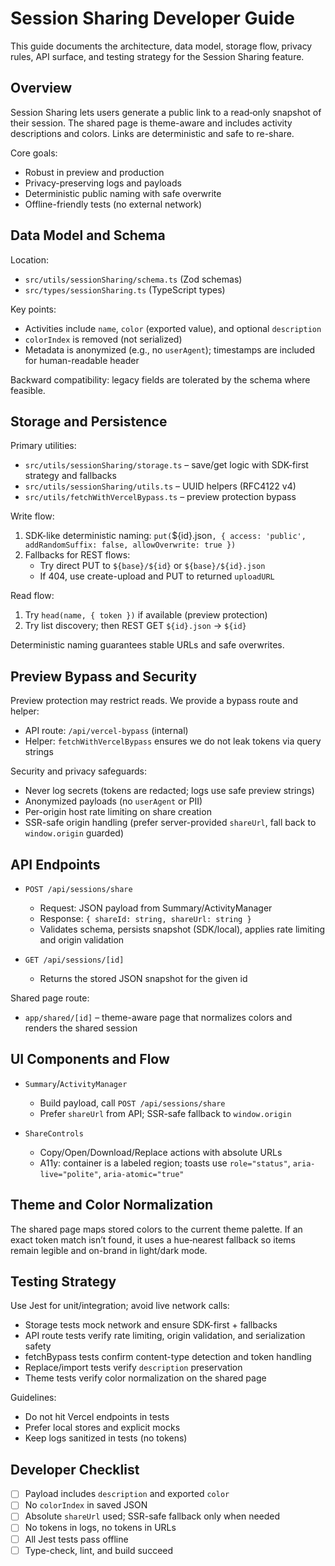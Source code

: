 # Session Sharing Developer Guide

This guide documents the architecture, data model, storage flow, privacy rules, API surface, and testing strategy for the Session Sharing feature.

## Overview

Session Sharing lets users generate a public link to a read‑only snapshot of their session. The shared page is theme-aware and includes activity descriptions and colors. Links are deterministic and safe to re-share.

Core goals:
- Robust in preview and production
- Privacy-preserving logs and payloads
- Deterministic public naming with safe overwrite
- Offline-friendly tests (no external network)

## Data Model and Schema

Location:
- `src/utils/sessionSharing/schema.ts` (Zod schemas)
- `src/types/sessionSharing.ts` (TypeScript types)

Key points:
- Activities include `name`, `color` (exported value), and optional `description`
- `colorIndex` is removed (not serialized)
- Metadata is anonymized (e.g., no `userAgent`); timestamps are included for human-readable header

Backward compatibility: legacy fields are tolerated by the schema where feasible.

## Storage and Persistence

Primary utilities:
- `src/utils/sessionSharing/storage.ts` – save/get logic with SDK-first strategy and fallbacks
- `src/utils/sessionSharing/utils.ts` – UUID helpers (RFC4122 v4)
- `src/utils/fetchWithVercelBypass.ts` – preview protection bypass

Write flow:
1. SDK-like deterministic naming: `put(`${id}.json`, { access: 'public', addRandomSuffix: false, allowOverwrite: true })`
2. Fallbacks for REST flows:
   - Try direct PUT to `${base}/${id}` or `${base}/${id}.json`
   - If 404, use create-upload and PUT to returned `uploadURL`

Read flow:
1. Try `head(name, { token })` if available (preview protection)
2. Try list discovery; then REST GET `${id}.json` → `${id}`

Deterministic naming guarantees stable URLs and safe overwrites.

## Preview Bypass and Security

Preview protection may restrict reads. We provide a bypass route and helper:
- API route: `/api/vercel-bypass` (internal)
- Helper: `fetchWithVercelBypass` ensures we do not leak tokens via query strings

Security and privacy safeguards:
- Never log secrets (tokens are redacted; logs use safe preview strings)
- Anonymized payloads (no `userAgent` or PII)
- Per-origin host rate limiting on share creation
- SSR-safe origin handling (prefer server-provided `shareUrl`, fall back to `window.origin` guarded)

## API Endpoints

- `POST /api/sessions/share`
  - Request: JSON payload from Summary/ActivityManager
  - Response: `{ shareId: string, shareUrl: string }`
  - Validates schema, persists snapshot (SDK/local), applies rate limiting and origin validation

- `GET /api/sessions/[id]`
  - Returns the stored JSON snapshot for the given id

Shared page route:
- `app/shared/[id]` – theme-aware page that normalizes colors and renders the shared session

## UI Components and Flow

- `Summary`/`ActivityManager`
  - Build payload, call `POST /api/sessions/share`
  - Prefer `shareUrl` from API; SSR-safe fallback to `window.origin`

- `ShareControls`
  - Copy/Open/Download/Replace actions with absolute URLs
  - A11y: container is a labeled region; toasts use `role="status"`, `aria-live="polite"`, `aria-atomic="true"`

## Theme and Color Normalization

The shared page maps stored colors to the current theme palette. If an exact token match isn’t found, it uses a hue‑nearest fallback so items remain legible and on-brand in light/dark mode.

## Testing Strategy

Use Jest for unit/integration; avoid live network calls:
- Storage tests mock network and ensure SDK-first + fallbacks
- API route tests verify rate limiting, origin validation, and serialization safety
- fetchBypass tests confirm content-type detection and token handling
- Replace/import tests verify `description` preservation
- Theme tests verify color normalization on the shared page

Guidelines:
- Do not hit Vercel endpoints in tests
- Prefer local stores and explicit mocks
- Keep logs sanitized in tests (no tokens)

## Developer Checklist

- [ ] Payload includes `description` and exported `color`
- [ ] No `colorIndex` in saved JSON
- [ ] Absolute `shareUrl` used; SSR-safe fallback only when needed
- [ ] No tokens in logs, no tokens in URLs
- [ ] All Jest tests pass offline
- [ ] Type-check, lint, and build succeed
